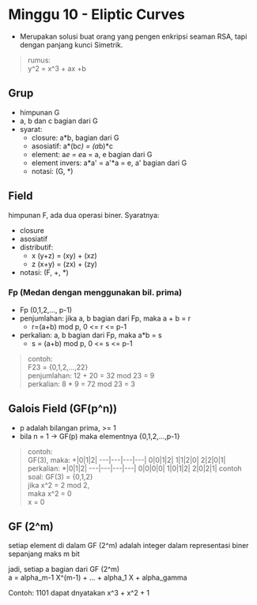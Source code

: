 # Minggu 10 - Eliptic Curves

- Merupakan solusi buat orang yang pengen enkripsi seaman RSA, tapi dengan panjang kunci Simetrik.

> rumus:  
> y^2 = x^3 + ax +b

## Grup

- himpunan G
- a, b dan c bagian dari G
- syarat:
  - closure: a\*b, bagian dari G
  - asosiatif: a*(b*c) = (a*b)*c
  - element: a*e = e*a = a, e bagian dari G
  - element invers: a*a' = a'*a = e, a' bagian dari G
  - notasi: (G, \*)

## Field

himpunan F, ada dua operasi biner. Syaratnya:

- closure
- asosiatif
- distributif:
  - x (y+z) = (xy) + (xz)
  - z (x+y) = (zx) + (zy)
- notasi: (F, +, \*)

### Fp (Medan dengan menggunakan bil. prima)

- Fp (0,1,2,..., p-1)
- penjumlahan: jika a, b bagian dari Fp, maka a + b = r
  - r=(a+b) mod p, 0 <= r <= p-1
- perkalian: a, b bagian dari Fp, maka a\*b = s
  - s = (a+b) mod p, 0 <= s <= p-1

> contoh:  
> F23 = {0,1,2,...,22}  
> penjumlahan: 12 + 20 = 32 mod 23 = 9  
> perkalian: 8 \* 9 = 72 mod 23 = 3

## Galois Field (GF(p^n))

- p adalah bilangan prima, >= 1
- bila n = 1 -> GF(p) maka elementnya {0,1,2,...,p-1}

> contoh:  
> GF(3), maka:
> +|0|1|2|
> ---|---|---|---|
> 0|0|1|2|
> 1|1|2|0|
> 2|2|0|1|
> perkalian:
> \*|0|1|2|
> ---|---|---|---|
> 0|0|0|0|
> 1|0|1|2|
> 2|0|2|1|
> contoh soal: GF(3) = {0,1,2}  
> jika x^2 = 2 mod 2,  
> maka x^2 = 0  
> x = 0

## GF (2^m)

setiap element di dalam GF (2^m) adalah integer dalam representasi biner sepanjang maks m bit

jadi, setiap a bagian dari GF (2^m)  
a = alpha_m-1 X^(m-1) + ... + alpha_1 X + alpha_gamma

Contoh: 1101 dapat dnyatakan x^3 + x^2 + 1
